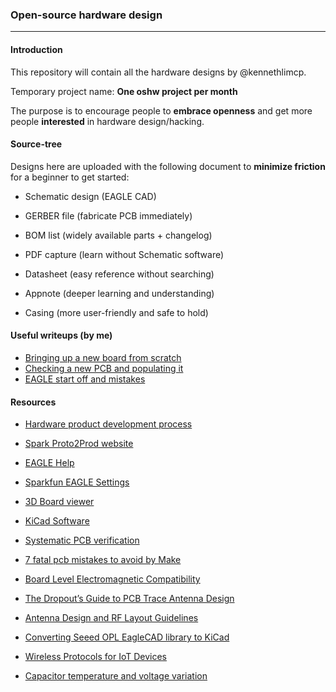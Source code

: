 ### Open-source hardware design
----------

#### Introduction

This repository will contain all the hardware designs by @kennethlimcp.

Temporary project name: **One oshw project per month**

The purpose is to encourage people to **embrace openness** and get more people **interested** in hardware design/hacking.

#### Source-tree

Designs here are uploaded with the following document to **minimize friction** for a beginner to get started:

- Schematic design (EAGLE CAD)

- GERBER file      (fabricate PCB immediately)

- BOM list         (widely available parts + changelog)

- PDF capture      (learn without Schematic software)

- Datasheet        (easy reference without searching)

- Appnote          (deeper learning and understanding)

- Casing           (more user-friendly and safe to hold)

#### Useful writeups (by me)

- [Bringing up a new board from scratch](/Resources/bring-up.md)
- [Checking a new PCB and populating it](/Resources/pcb-checks.md)
- [EAGLE start off and mistakes](/Resources/eagle-notes.md)

#### Resources

- [Hardware product development process](http://conceptspring.com/hardware-product-development-process/)

- [Spark Proto2Prod website](http://www.proto2prod.com/)

- [EAGLE Help](http://web.mit.edu/xavid/arch/i386_rhel4/help/index.htm)

- [Sparkfun EAGLE Settings](https://github.com/sparkfun/SparkFun_Eagle_Settings)

- [3D Board viewer](http://3dbrdviewer.cytec.bg/)

- [KiCad Software](http://www.kicad-pcb.org/)

- [Systematic PCB verification](https://engineering.purdue.edu/ece477/Resources/SystematicPCBVerification.pdf)

- [7 fatal pcb mistakes to avoid by Make](http://makezine.com/2016/08/15/7-fatal-mistakes-avoid-printed-circuit-board-pcb-design/)

- [Board Level Electromagnetic Compatibility](http://www.nxp.com/files/microcontrollers/doc/app_note/AN2321.pdf)

- [The Dropout’s Guide to PCB Trace Antenna Design](http://colinkarpfinger.com/blog/2010/the-dropouts-guide-to-antenna-design/)

- [Antenna Design and RF Layout Guidelines](http://www.cypress.com/file/136236/download)

- [Converting Seeed OPL EagleCAD library to KiCad](https://www.seeed.cc/Converting%20Seeed%20OPL%20EagleCAD%20library%20to%20KiCad-p-1990.html)

- [Wireless Protocols for IoT Devices](http://glowlabs.co/wireless-protocols/)

- [Capacitor temperature and voltage variation](https://www.maximintegrated.com/en/app-notes/index.mvp/id/5527)
